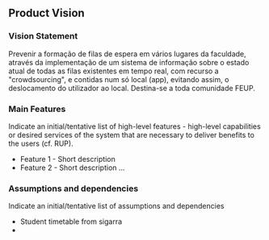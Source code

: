 
## Product Vision

### Vision Statement

Prevenir a formação de filas de espera em vários lugares da faculdade, através da implementação de um sistema de informação sobre o estado atual de todas as filas existentes em tempo real, com recurso a "crowdsourcing", e contidas num só local (app), evitando assim, o deslocamento do utilizador ao local. Destina-se a toda comunidade FEUP. 

### Main Features
Indicate an  initial/tentative list of high-level features - high-level capabilities or desired services of the system that are necessary to deliver benefits to the users (cf. RUP).
 - Feature 1 - Short description
 - Feature 2 - Short description
...

### Assumptions and dependencies
Indicate an  initial/tentative list of assumptions and dependencies 

- Student timetable from sigarra
- 
